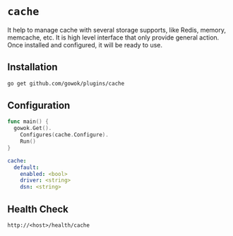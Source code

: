 # `cache`
It help to manage cache with several storage supports, like Redis, memory, memcache, etc.
It is high level interface that only provide general action.
Once installed and configured, it will be ready to use.

## Installation

```bash
go get github.com/gowok/plugins/cache
```

## Configuration

```go
func main() {
  gowok.Get().
    Configures(cache.Configure).
    Run()
}
```

```yaml
cache:
  default:
    enabled: <bool>
    driver: <string>
    dsn: <string>
```

## Health Check
```
http://<host>/health/cache
```
